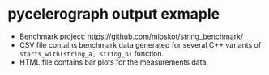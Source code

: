 # pycelerograph output exmaple

* Benchmark project: https://github.com/mloskot/string_benchmark/
* CSV file contains benchmark data generated for several C++ variants of `starts_with(string_a, string_b)` function.
* HTML file contains bar plots for the measurements data.
